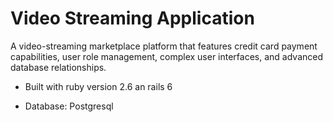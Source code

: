# Video Streaming Application

A video-streaming marketplace platform that features credit card payment capabilities, user role management, complex user interfaces, and advanced database relationships.

* Built with ruby version 2.6 an rails 6

* Database: Postgresql
